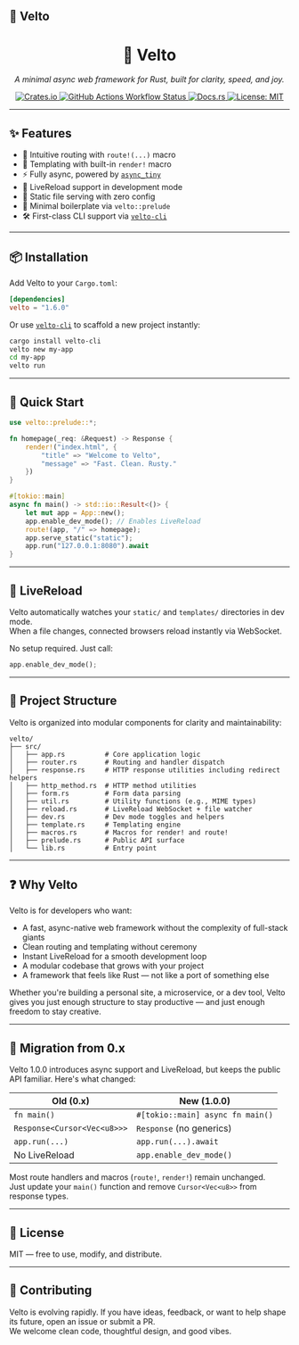 ## 🚀 Velto

<p align="center">
  <h1 align="center">🚀 Velto</h1>
  <p align="center">
    <em>A minimal async web framework for Rust, built for clarity, speed, and joy.</em>
  </p>
  <p align="center">
    <a href="https://crates.io/crates/velto">
      <img src="https://img.shields.io/crates/v/velto?style=flat-square" alt="Crates.io">
    </a>
    <a href="https://github.com/Pjdur/velto/actions">
      <img alt="GitHub Actions Workflow Status" src="https://img.shields.io/github/actions/workflow/status/pjdur/velto/.github%2Fworkflows%2Frust.yml?style=flat-square">
    </a>
    <a href="https://docs.rs/velto">
      <img src="https://img.shields.io/docsrs/velto?style=flat-square" alt="Docs.rs">
    </a>
    <a href="https://opensource.org/licenses/MIT">
      <img src="https://img.shields.io/badge/license-MIT-blue.svg?style=flat-square" alt="License: MIT">
    </a>
  </p>
</p>

---

## ✨ Features

- 🧭 Intuitive routing with `route!(...)` macro
- 🧵 Templating with built-in `render!` macro
- ⚡ Fully async, powered by [`async_tiny`](https://crates.io/crates/async_tiny)
- 🔄 LiveReload support in development mode
- 📁 Static file serving with zero config
- 🧠 Minimal boilerplate via `velto::prelude`
- 🛠 First-class CLI support via [`velto-cli`](https://crates.io/crates/velto-cli)

---

## 📦 Installation

Add Velto to your `Cargo.toml`:

```toml
[dependencies]
velto = "1.6.0"
```

Or use [`velto-cli`](https://crates.io/crates/velto-cli) to scaffold a new project instantly:

```bash
cargo install velto-cli
velto new my-app
cd my-app
velto run
```

---

## 🚀 Quick Start

```rust
use velto::prelude::*;

fn homepage(_req: &Request) -> Response {
    render!("index.html", {
        "title" => "Welcome to Velto",
        "message" => "Fast. Clean. Rusty."
    })
}

#[tokio::main]
async fn main() -> std::io::Result<()> {
    let mut app = App::new();
    app.enable_dev_mode(); // Enables LiveReload
    route!(app, "/" => homepage);
    app.serve_static("static");
    app.run("127.0.0.1:8080").await
}
```

---

## 🔄 LiveReload

Velto automatically watches your `static/` and `templates/` directories in dev mode.  
When a file changes, connected browsers reload instantly via WebSocket.

No setup required. Just call:

```rust
app.enable_dev_mode();
```

---

## 🧰 Project Structure

Velto is organized into modular components for clarity and maintainability:

```
velto/
├── src/
│   ├── app.rs          # Core application logic
│   ├── router.rs       # Routing and handler dispatch
│   ├── response.rs     # HTTP response utilities including redirect helpers
│   ├── http_method.rs  # HTTP method utilities
│   ├── form.rs         # Form data parsing
│   ├── util.rs         # Utility functions (e.g., MIME types)
│   ├── reload.rs       # LiveReload WebSocket + file watcher
│   ├── dev.rs          # Dev mode toggles and helpers
│   ├── template.rs     # Templating engine
│   ├── macros.rs       # Macros for render! and route!
│   ├── prelude.rs      # Public API surface
│   └── lib.rs          # Entry point
```

---

## ❓ Why Velto

Velto is for developers who want:

- A fast, async-native web framework without the complexity of full-stack giants
- Clean routing and templating without ceremony
- Instant LiveReload for a smooth development loop
- A modular codebase that grows with your project
- A framework that feels like Rust — not like a port of something else

Whether you're building a personal site, a microservice, or a dev tool, Velto gives you just enough structure to stay productive — and just enough freedom to stay creative.

---

## 🔁 Migration from 0.x

Velto 1.0.0 introduces async support and LiveReload, but keeps the public API familiar. Here's what changed:

| Old (0.x)                          | New (1.0.0)                          |
|-----------------------------------|--------------------------------------|
| `fn main()`                       | `#[tokio::main] async fn main()`     |
| `Response<Cursor<Vec<u8>>>`       | `Response` (no generics)             |
| `app.run(...)`                    | `app.run(...).await`                 |
| No LiveReload                     | `app.enable_dev_mode()`              |

Most route handlers and macros (`route!`, `render!`) remain unchanged.  
Just update your `main()` function and remove `Cursor<Vec<u8>>` from response types.

---

## 📄 License

MIT — free to use, modify, and distribute.

---

## 💬 Contributing

Velto is evolving rapidly. If you have ideas, feedback, or want to help shape its future, open an issue or submit a PR.  
We welcome clean code, thoughtful design, and good vibes.
